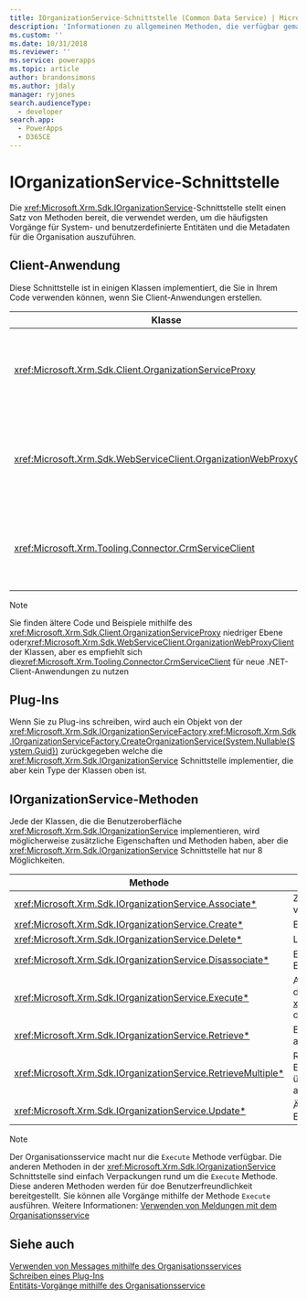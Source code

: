 ```yaml
---
title: IOrganizationService-Schnittstelle (Common Data Service) | Microsoft Docs
description: 'Informationen zu allgemeinen Methoden, die verfügbar gemacht werden, um Datenvorgänge mit Common Data Service für Apps auszuführen.'
ms.custom: ''
ms.date: 10/31/2018
ms.reviewer: ''
ms.service: powerapps
ms.topic: article
author: brandonsimons
ms.author: jdaly
manager: ryjones
search.audienceType:
  - developer
search.app:
  - PowerApps
  - D365CE
---
```

# <a name="iorganizationservice-interface"></a>IOrganizationService-Schnittstelle

Die <xref:Microsoft.Xrm.Sdk.IOrganizationService>-Schnittstelle stellt einen Satz von Methoden bereit, die verwendet werden, um die häufigsten Vorgänge für System- und benutzerdefinierte Entitäten und die Metadaten für die Organisation auszuführen.

## <a name="client-applications"></a>Client-Anwendung

Diese Schnittstelle ist in einigen Klassen implementiert, die Sie in Ihrem Code verwenden können, wenn Sie Client-Anwendungen erstellen.

|Klasse|Beschreibung|
|--|--|
|<xref:Microsoft.Xrm.Sdk.Client.OrganizationServiceProxy>|Dies ist die erste Klasse auf niedriger Ebene, die von WCF und dem SOAP-Endpunkt verwendet wird |
|<xref:Microsoft.Xrm.Sdk.WebServiceClient.OrganizationWebProxyClient>|Diese Klasse auf niedriger Ebene wurde erstellt, um die OAuth-Authentifizierung zum SOAP-Endpunkt zu aktivieren|
|<xref:Microsoft.Xrm.Tooling.Connector.CrmServiceClient>|Dies ist die Klasse, die Sie verwenden sollen, wenn Sie .NET-Client-Anwendungen erstellen. |

> [!NOTE]
> Sie finden ältere Code und Beispiele mithilfe des  <xref:Microsoft.Xrm.Sdk.Client.OrganizationServiceProxy> niedriger Ebene oder<xref:Microsoft.Xrm.Sdk.WebServiceClient.OrganizationWebProxyClient> der Klassen, aber es empfiehlt sich die<xref:Microsoft.Xrm.Tooling.Connector.CrmServiceClient> für neue .NET-Client-Anwendungen zu nutzen

## <a name="plug-ins"></a>Plug-Ins

Wenn Sie zu Plug-ins schreiben, wird auch ein Objekt von der <xref:Microsoft.Xrm.Sdk.IOrganizationServiceFactory>.<xref:Microsoft.Xrm.Sdk.IOrganizationServiceFactory.CreateOrganizationService(System.Nullable{System.Guid})> zurückgegeben welche die <xref:Microsoft.Xrm.Sdk.IOrganizationService> Schnittstelle implementier, die aber kein Type der Klassen oben ist.

## <a name="iorganizationservice-methods"></a>IOrganizationService-Methoden

Jede der Klassen, die die Benutzeroberfläche <xref:Microsoft.Xrm.Sdk.IOrganizationService> implementieren, wird möglicherweise zusätzliche Eigenschaften und Methoden haben, aber die <xref:Microsoft.Xrm.Sdk.IOrganizationService> Schnittstelle hat nur 8 Möglichkeiten.


|Methode  |Beschreibung  |
|---------|---------|
|<xref:Microsoft.Xrm.Sdk.IOrganizationService.Associate*>|Zwei Entitäten mit einer Entitätsbeziehung verknüpfen|
|<xref:Microsoft.Xrm.Sdk.IOrganizationService.Create*>|Erstellt einen Entitätsdatensatz.|
|<xref:Microsoft.Xrm.Sdk.IOrganizationService.Delete*>|Löscht einen Entitätsdatensatz|
|<xref:Microsoft.Xrm.Sdk.IOrganizationService.Disassociate*>|Entfernt die Verknüpfung zwischen zwei Entitäten mit einer Entitätsbeziehung|
|<xref:Microsoft.Xrm.Sdk.IOrganizationService.Execute*>|Anwenden eines Vorgangs, der als Message definiert wird, indem eine Instanz einer  <xref:Microsoft.Xrm.Sdk.OrganizationRequest> oder Klasse davon abgeleitet wird.|
|<xref:Microsoft.Xrm.Sdk.IOrganizationService.Retrieve*>|Eine Instanz  von einem Entitätsdatensatz abzurufen.|
|<xref:Microsoft.Xrm.Sdk.IOrganizationService.RetrieveMultiple*>|Rufen Sie eine Sammlung von Entitätsdatensätze ab, die mit den Kriterien übereinstimmen, die in einer Abfrage angegeben werden.|
|<xref:Microsoft.Xrm.Sdk.IOrganizationService.Update*>|Ändern den Attributwert eines Entitätsdatensatzes.|

> [!NOTE]
> Der Organisationsservice macht nur die `Execute` Methode verfügbar. Die anderen Methoden in der <xref:Microsoft.Xrm.Sdk.IOrganizationService> Schnittstelle sind einfach  Verpackungen rund um die `Execute` Methode. Diese anderen Methoden werden für doe Benutzerfreundlichkeit bereitgestellt. Sie können alle Vorgänge mithilfe der Methode `Execute` ausführen. Weitere Informationen: [Verwenden von Meldungen mit dem Organisationsservice](use-messages.md)

## <a name="see-also"></a>Siehe auch

[Verwenden von Messages mithilfe des Organisationsservices](use-messages.md)<br />
[Schreiben eines Plug-Ins](../write-plug-in.md)<br />
[Entitäts-Vorgänge mithilfe des Organisationsservice](entity-operations.md)